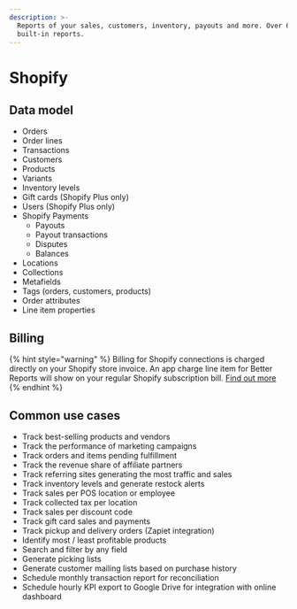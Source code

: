 ```yaml
---
description: >-
  Reports of your sales, customers, inventory, payouts and more. Over 60
  built-in reports.
---
```


# Shopify

## Data model&#x20;

* Orders
* Order lines
* Transactions
* Customers
* Products
* Variants
* Inventory levels
* Gift cards (Shopify Plus only)
* Users (Shopify Plus only)
* Shopify Payments
  * Payouts
  * Payout transactions
  * Disputes
  * Balances
* Locations
* Collections
* Metafields
* Tags (orders, customers, products)
* Order attributes
* Line item properties

## **Billing**

{% hint style="warning" %}
Billing for Shopify connections is charged directly on your Shopify store invoice. An app charge line item for Better Reports will show on your regular Shopify subscription bill. [Find out more](https://help.shopify.com/en/manual/your-account/manage-billing/your-invoice/apps#subscriptions)
{% endhint %}

## **Common use cases**

* Track best-selling products and vendors
* Track the performance of marketing campaigns
* Track orders and items pending fulfillment
* Track the revenue share of affiliate partners
* Track referring sites generating the most traffic and sales
* Track inventory levels and generate restock alerts
* Track sales per POS location or employee
* Track collected tax per location
* Track sales per discount code
* Track gift card sales and payments
* Track pickup and delivery orders (Zapiet integration)
* Identify most / least profitable products
* Search and filter by any field
* Generate picking lists
* Generate customer mailing lists based on purchase history
* Schedule monthly transaction report for reconciliation
* Schedule hourly KPI export to Google Drive for integration with online dashboard
